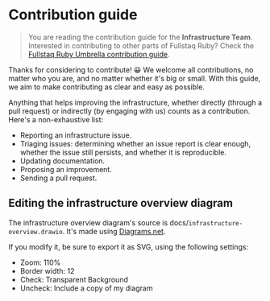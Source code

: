 # Contribution guide

> You are reading the contribution guide for the **Infrastructure Team**. Interested in contributing to other parts of Fullstaq Ruby? Check the [Fullstaq Ruby Umbrella contribution guide](https://github.com/fullstaq-labs/fullstaq-ruby-umbrella/blob/main/CONTRIBUTING.md).

Thanks for considering to contribute! 😀 We welcome all contributions, no matter who you are, and no matter whether it's big or small. With this guide, we aim to make contributing as clear and easy as possible.

Anything that helps improving the infrastructure, whether directly (through a pull request) or indirectly (by engaging with us) counts as a contribution. Here's a non-exhaustive list:

 * Reporting an infrastructure issue.
 * Triaging issues: determining whether an issue report is clear enough, whether the issue still persists, and whether it is reproducible.
 * Updating documentation.
 * Proposing an improvement.
 * Sending a pull request.

## Editing the infrastructure overview diagram

The infrastructure overview diagram's source is docs/`infrastructure-overview.drawio`. It's made using [Diagrams.net](https://diagrams.net).

If you modify it, be sure to export it as SVG, using the following settings:

 * Zoom: 110%
 * Border width: 12
 * Check: Transparent Background
 * Uncheck: Include a copy of my diagram
